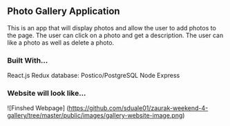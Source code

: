 ## Photo Gallery Application 

This is an app that will display photos and allow the user to add photos to the page.
The user can click on a photo and get a description.
The user can like a photo as well as delete a photo.

### Built With...
React.js
Redux
database: Postico/PostgreSQL
Node
Express

### Website will look like...
![Finshed Webpage] (https://github.com/sduale01/zaurak-weekend-4-gallery/tree/master/public/images/gallery-website-image.png)